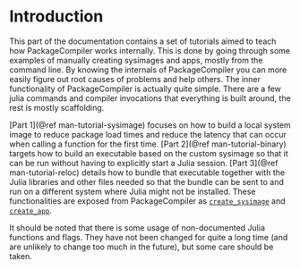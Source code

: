 # Introduction

This part of the documentation contains a set of tutorials aimed to teach how
PackageCompiler works internally. This is done by going through some examples
of manually creating sysimages and apps, mostly from the command line.
By knowing the internals of PackageCompiler you can more easily figure out
root causes of problems and help others. The inner functionality of PackageCompiler
is actually quite simple. There are a few julia commands and compiler invocations
that everything is built around, the rest is mostly scaffolding.

[Part 1](@ref man-tutorial-sysimage) focuses on how to build a local system
image to reduce package load times and reduce the latency that can occur when
calling a function for the first time. [Part 2](@ref man-tutorial-binary)
targets how to build an executable based on the custom sysimage so that it can
be run without having to explicitly start a Julia session. [Part 3](@ref man-tutorial-reloc)
details how to bundle that executable together with the Julia libraries and
other files needed so that the bundle can be sent to and run on a different
system where Julia might not be installed. These functionalities are exposed
from PackageCompiler as [`create_sysimage`](@ref) and [`create_app`](@ref).

It should be noted that there is some usage of non-documented Julia functions
and flags.  They have not been changed for quite a long time (and are unlikely
to change too much in the future), but some care should be taken.

